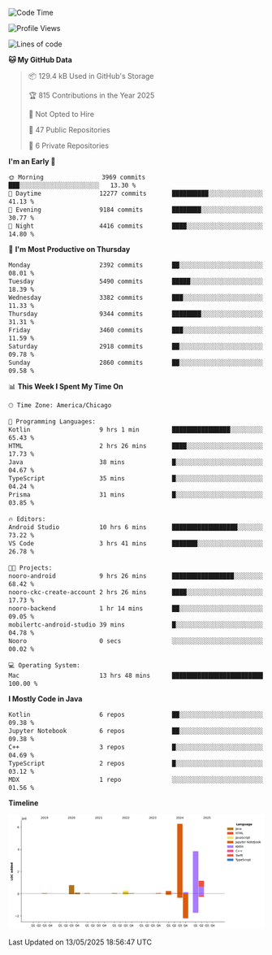 <!--START_SECTION:waka-->
![Code Time](http://img.shields.io/badge/Code%20Time-1%2C260%20hrs%2016%20mins-blue)

![Profile Views](http://img.shields.io/badge/Profile%20Views-0-blue)

![Lines of code](https://img.shields.io/badge/From%20Hello%20World%20I%27ve%20Written-13.0%20million%20lines%20of%20code-blue)

**🐱 My GitHub Data** 

> 📦 129.4 kB Used in GitHub's Storage 
 > 
> 🏆 815 Contributions in the Year 2025
 > 
> 🚫 Not Opted to Hire
 > 
> 📜 47 Public Repositories 
 > 
> 🔑 6 Private Repositories 
 > 
**I'm an Early 🐤** 

```text
🌞 Morning                3969 commits        ███░░░░░░░░░░░░░░░░░░░░░░   13.30 % 
🌆 Daytime                12277 commits       ██████████░░░░░░░░░░░░░░░   41.13 % 
🌃 Evening                9184 commits        ████████░░░░░░░░░░░░░░░░░   30.77 % 
🌙 Night                  4416 commits        ████░░░░░░░░░░░░░░░░░░░░░   14.80 % 
```
📅 **I'm Most Productive on Thursday** 

```text
Monday                   2392 commits        ██░░░░░░░░░░░░░░░░░░░░░░░   08.01 % 
Tuesday                  5490 commits        █████░░░░░░░░░░░░░░░░░░░░   18.39 % 
Wednesday                3382 commits        ███░░░░░░░░░░░░░░░░░░░░░░   11.33 % 
Thursday                 9344 commits        ████████░░░░░░░░░░░░░░░░░   31.31 % 
Friday                   3460 commits        ███░░░░░░░░░░░░░░░░░░░░░░   11.59 % 
Saturday                 2918 commits        ██░░░░░░░░░░░░░░░░░░░░░░░   09.78 % 
Sunday                   2860 commits        ██░░░░░░░░░░░░░░░░░░░░░░░   09.58 % 
```


📊 **This Week I Spent My Time On** 

```text
🕑︎ Time Zone: America/Chicago

💬 Programming Languages: 
Kotlin                   9 hrs 1 min         ████████████████░░░░░░░░░   65.43 % 
HTML                     2 hrs 26 mins       ████░░░░░░░░░░░░░░░░░░░░░   17.73 % 
Java                     38 mins             █░░░░░░░░░░░░░░░░░░░░░░░░   04.67 % 
TypeScript               35 mins             █░░░░░░░░░░░░░░░░░░░░░░░░   04.24 % 
Prisma                   31 mins             █░░░░░░░░░░░░░░░░░░░░░░░░   03.85 % 

🔥 Editors: 
Android Studio           10 hrs 6 mins       ██████████████████░░░░░░░   73.22 % 
VS Code                  3 hrs 41 mins       ███████░░░░░░░░░░░░░░░░░░   26.78 % 

🐱‍💻 Projects: 
nooro-android            9 hrs 26 mins       █████████████████░░░░░░░░   68.42 % 
nooro-ckc-create-account 2 hrs 26 mins       ████░░░░░░░░░░░░░░░░░░░░░   17.73 % 
nooro-backend            1 hr 14 mins        ██░░░░░░░░░░░░░░░░░░░░░░░   09.05 % 
mobilertc-android-studio 39 mins             █░░░░░░░░░░░░░░░░░░░░░░░░   04.78 % 
Nooro                    0 secs              ░░░░░░░░░░░░░░░░░░░░░░░░░   00.02 % 

💻 Operating System: 
Mac                      13 hrs 48 mins      █████████████████████████   100.00 % 
```

**I Mostly Code in Java** 

```text
Kotlin                   6 repos             ██░░░░░░░░░░░░░░░░░░░░░░░   09.38 % 
Jupyter Notebook         6 repos             ██░░░░░░░░░░░░░░░░░░░░░░░   09.38 % 
C++                      3 repos             █░░░░░░░░░░░░░░░░░░░░░░░░   04.69 % 
TypeScript               2 repos             █░░░░░░░░░░░░░░░░░░░░░░░░   03.12 % 
MDX                      1 repo              ░░░░░░░░░░░░░░░░░░░░░░░░░   01.56 % 
```



**Timeline**

![Lines of Code chart](https://raw.githubusercontent.com/phanijsp/phanijsp/main/assets/bar_graph.png)


 Last Updated on 13/05/2025 18:56:47 UTC
<!--END_SECTION:waka-->
